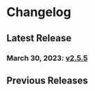 # Changelog


## Latest Release
### March 30, 2023: [v2.5.5](/.changelog/v2.5.5.mdx)


## Previous Releases